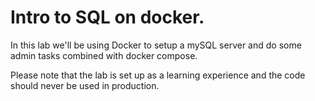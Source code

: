 # Intro to SQL on docker.

In this lab we'll be using Docker to setup a mySQL server and do some admin tasks combined with docker compose.

Please note that the lab is set up as a learning experience and the code should never be used in production.
